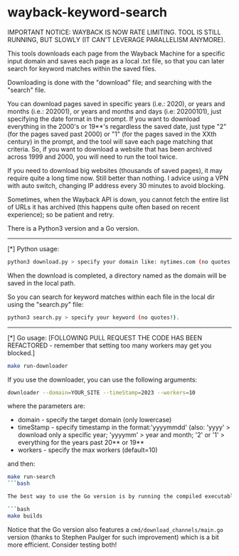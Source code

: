 # wayback-keyword-search

IMPORTANT NOTICE: WAYBACK IS NOW RATE LIMITING. TOOL IS STILL RUNNING, BUT SLOWLY (IT CAN'T LEVERAGE PARALLELISM ANYMORE).

This tools downloads each page from the Wayback Machine for a specific input domain and saves each page as a local .txt file, so that you can later search for keyword matches within the saved files.

Downloading is done with the "download" file; and searching with the "search" file.

You can download pages saved in specific years (i.e.: 2020), or years and months (i.e.: 202001), or years and months and days (i.e: 20200101), just specifying the date format in the prompt. If you want to download everything in the 2000's or 19**'s regardless the saved date, just type "2" (for the pages saved past 2000) or "1" (for the pages saved in the XXth century) in the prompt, and the tool will save each page matching that criteria. So, if you want to download a website that has been archived across 1999 and 2000, you will need to run the tool twice.

If you need to download big websites (thousands of saved pages), it may require quite a long time now. Still better than nothing. I advice using a VPN with auto switch, changing IP address every 30 minutes to avoid blocking.

Sometimes, when the Wayback API is down, you cannot fetch the entire list of URLs it has archived (this happens quite often based on recent experience); so be patient and retry.

There is a Python3 version and a Go version.

--------------------------

[*] Python usage:

```bash
python3 download.py > specify your domain like: nytimes.com (no quotes!)
```

When the download is completed, a directory named as the domain will be saved in the local path.

So you can search for keyword matches within each file in the local dir using the "search.py" file:

```bash
python3 search.py > specify your keyword (no quotes!).
```

--------------------------

[*] Go usage: [FOLLOWING PULL REQUEST THE CODE HAS BEEN REFACTORED - remember that setting too many workers may get you blocked.]

```bash
make run-downloader
```

If you use the downloader, you can use the following arguments:

```bash
downloader --domain=YOUR_SITE --timeStamp=2023 --workers=10
```

where the parameters are:

* domain - specify the target domain (only lowercase)
* timeStamp - specify timestamp in the format:'yyyymmdd' (also: 'yyyy' > download only a specific year; 'yyyymm' > year and month; '2' or '1' > everything for the years past 20** or 19**
* workers - specify the max workers (default=10)

and then:

```bash
make run-search
```bash

The best way to use the Go version is by running the compiled executables:

```bash
make builds
```

Notice that the Go version also features a `cmd/download_channels/main.go` version (thanks to Stephen Paulger for such improvement) which is a bit more efficient. Consider testing both!

